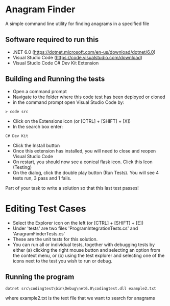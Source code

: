 # Anagram Finder
A simple command line utility for finding anagrams in a specified file

## Software required to run this
* .NET 6.0 (https://dotnet.microsoft.com/en-us/download/dotnet/6.0)
* Visual Studio Code (https://code.visualstudio.com/download)
* Visual Studio Code C# Dev Kit Extension

## Building and Running the tests

- Open a command prompt
- Navigate to the folder where this code test has been deployed or cloned
- in the command prompt open Visual Studio Code by:
```
> code src
```
- Click on the Extensions icon (or [CTRL] + [SHIFT] + [X])
- In the search box enter:
```
C# Dev Kit
```
- Click the Install button
- Once this extension has installed, you will need to close and reopen Visual Studio Code
- On restart, you should now see a conical flask icon. Click this Icon (Testing)
- On the dialog, click the double play button (Run Tests). You will see 4 tests run, 3 pass and 1 fails. 

Part of your task to write a solution so that this last test passes!


# Editing Test Cases

- Select the Explorer icon on the left (or [CTRL] + [SHIFT] + [E])
- Under 'tests' are two files 'ProgramIntegrationTests.cs' and 'AnagramFinderTests.cs'
- These are the unit tests for this solution.
- You can run all or individual tests, together with debugging tests by either (a) clicking the right mouse button and selecting an option from the context menu, or (b) using the test explorer and selecting one of the icons next to the test you wish to run or debug.

## Running the program
```
dotnet src\codingtest\bin\Debug\net6.0\codingtest.dll example2.txt
```
where example2.txt is the text file that we want to search for anagrams

